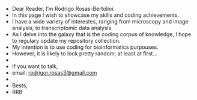 - Dear Reader, I’m Rodrigo Rosas-Bertolini.
- In this page I wish to showcase my skills and coding achievements.
- I have a wide variety of interestes, ranging from microscopy and image analysis, to transcriptomic data analysis.
- As I delve into the galaxy that is the coding corpus of knowledge, I hope to regulary update my repository collection.
- My intention is to use coding for bioinformatics purpouses.
- However, it is likely to look pretty random; at least at first...
- 
- If you want to talk,
- email: rodrigor.rosas3@gmail.com
-
- Bests,
- RRB

